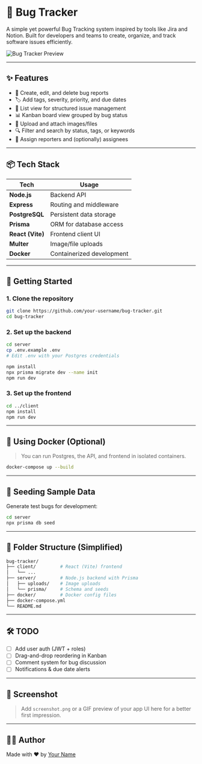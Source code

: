 # 🐛 Bug Tracker

A simple yet powerful Bug Tracking system inspired by tools like Jira and Notion. Built for developers and teams to create, organize, and track software issues efficiently.

![Bug Tracker Preview](./screenshot.png)

---

## ✨ Features

- 📝 Create, edit, and delete bug reports
- 🏷️ Add tags, severity, priority, and due dates
- 📄 List view for structured issue management
- 📊 Kanban board view grouped by bug status
- 📎 Upload and attach images/files
- 🔍 Filter and search by status, tags, or keywords
- 👤 Assign reporters and (optionally) assignees

---

## 📦 Tech Stack

| Tech             | Usage                     |
| ---------------- | ------------------------- |
| **Node.js**      | Backend API               |
| **Express**      | Routing and middleware    |
| **PostgreSQL**   | Persistent data storage   |
| **Prisma**       | ORM for database access   |
| **React (Vite)** | Frontend client UI        |
| **Multer**       | Image/file uploads        |
| **Docker**       | Containerized development |

---

## 🚀 Getting Started

### 1. Clone the repository

```bash
git clone https://github.com/your-username/bug-tracker.git
cd bug-tracker
```

### 2. Set up the backend

```bash
cd server
cp .env.example .env
# Edit .env with your Postgres credentials

npm install
npx prisma migrate dev --name init
npm run dev
```

### 3. Set up the frontend

```bash
cd ../client
npm install
npm run dev
```

---

## 🐳 Using Docker (Optional)

> You can run Postgres, the API, and frontend in isolated containers.

```bash
docker-compose up --build
```

---

## 🧪 Seeding Sample Data

Generate test bugs for development:

```bash
cd server
npx prisma db seed
```

---

## 📁 Folder Structure (Simplified)

```bash
bug-tracker/
├── client/         # React (Vite) frontend
│   └── ...
├── server/         # Node.js backend with Prisma
│   ├── uploads/    # Image uploads
│   └── prisma/     # Schema and seeds
├── docker/         # Docker config files
├── docker-compose.yml
└── README.md
```

---

## 🛠️ TODO

- [ ] Add user auth (JWT + roles)
- [ ] Drag-and-drop reordering in Kanban
- [ ] Comment system for bug discussion
- [ ] Notifications & due date alerts

---

## 📸 Screenshot

> Add `screenshot.png` or a GIF preview of your app UI here for a better first impression.

---

## 🧑‍💻 Author

Made with ❤️ by [Your Name](https://github.com/your-username)

